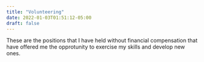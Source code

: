 ```yaml
---
title: "Volunteering"
date: 2022-01-03T01:51:12-05:00
draft: false
---
```


These are the positions that I have held without financial compensation that have offered me the opprotunity to
exercise my skills and develop new ones.
